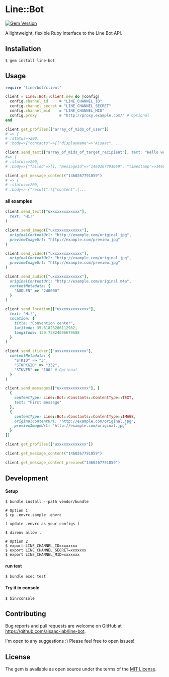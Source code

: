 # Line::Bot

[![Gem Version](https://badge.fury.io/rb/line-bot.svg)](https://badge.fury.io/rb/line-bot)

A lightweight, flexible Ruby interface to the Line Bot API.

## Installation

    $ gem install line-bot

## Usage

```ruby
require 'line/bot/client'

client = Line::Bot::Client.new do |config|
  config.channel_id     = "LINE_CHANNEL_ID"
  config.channel_secret = "LINE_CHANNEL_SECRET"
  config.channel_mid    = "LINE_CHANNEL_MID"
  config.proxy          = "http://proxy.example.com/" # Optional
end

client.get_profiles(["array_of_mids_of_user"])
# => {
# :status=>200,
# :body=>{"contacts"=>[{"displayName"=>"Aisaac", ...

client.send_text(["array_of_mids_of_target_recipient"], text: "Hello world")
#=> {
# :status=>200,
# :body=>{"failed"=>[], "messageId"=>"1460267791059", "timestamp"=>1460267791059...

client.get_message_content("1460267791059")
# => {
# :status=>200,
# :body=> {"result":[{"content":{...
```

#### all examples
```ruby
client.send_text(["uxxxxxxxxxxxxx"],
  text: "Hi!"
)

client.send_image(["uxxxxxxxxxxxxx"],
  originalContentUrl: "http://example.com/original.jpg",
  previewImageUrl: "http://example.com/preview.jpg"
)

client.send_video(["uxxxxxxxxxxxxx"],
  originalContentUrl: "http://example.com/original.jpg",
  previewImageUrl: "http://example.com/preview.jpg"
)

client.send_audio(["uxxxxxxxxxxxxx"],
  originalContentUrl: "http://example.com/original.m4a",
  contentMetadata: {
    "AUDLEN" => "240000"
  }
)

client.send_location(["uxxxxxxxxxxxxx"],
  text: "Hi!",
  location: {
    title: "Convention center",
    latitude: 35.61823286112982,
    longitude: 139.72824096679688
  }
)

client.send_sticker(["uxxxxxxxxxxxxx"],
  contentMetadata: {
    "STKID" => "3",
    "STKPKGID" => "332",
    "STKVER" => "100" # Optional
  }
)

client.send_messages(["uxxxxxxxxxxxxx"], [
  {
    contentType: Line::Bot::Constants::ContentType::TEXT,
    text: "First message"
  },
  {
    contentType: Line::Bot::Constants::ContentType::IMAGE,
    originalContentUrl: "http://example.com/original.jpg",
    previewImageUrl: "http://example.com/original.jpg"
  }
])

client.get_profiles(["uxxxxxxxxxxxxx"])

client.get_message_content("1460267791059")

client.get_message_content_preview("1460267791059")
```

## Development

#### Setup

```
$ bundle install --path vendor/bundle

# Option 1
$ cp .envrc.sample .envrc

( update .envrc as your configs )

$ direnv allow .

# Option 2
$ export LINE_CHANNEL_ID=xxxxxxx
$ export LINE_CHANNEL_SECRET=xxxxxxx
$ export LINE_CHANNEL_MID=xxxxxxx
```

#### run test

```
$ bundle exec test
```

#### Try it in console

```
$ bin/console
```

## Contributing

Bug reports and pull requests are welcome on GitHub at https://github.com/aisaac-lab/line-bot.

I'm open to any suggestions :) Please feel free to open issues!

## License

The gem is available as open source under the terms of the [MIT License](http://opensource.org/licenses/MIT).
